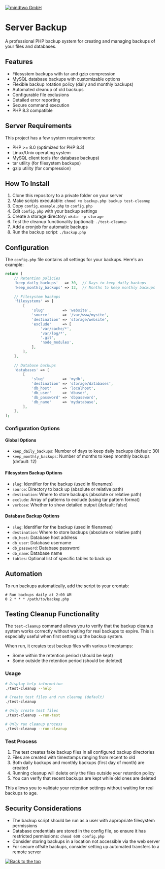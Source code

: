 [![mindtwo GmbH](https://www.mindtwo.de/downloads/doodles/github/repository-header.png)](https://www.mindtwo.de/)

# Server Backup

A professional PHP backup system for creating and managing backups of your files and databases.

## Features

- Filesystem backups with tar and gzip compression
- MySQL database backups with customizable options
- Flexible backup rotation policy (daily and monthly backups)
- Automated cleanup of old backups
- Configurable file exclusions
- Detailed error reporting
- Secure command execution
- PHP 8.3 compatible

## Server Requirements

This project has a few system requirements:

- PHP >= 8.0 (optimized for PHP 8.3)
- Linux/Unix operating system
- MySQL client tools (for database backups)
- tar utility (for filesystem backups)
- gzip utility (for compression)

## How To Install

1. Clone this repository to a private folder on your server
2. Make scripts executable: `chmod +x backup.php backup test-cleanup`
3. Copy `config.example.php` to `config.php`
4. Edit `config.php` with your backup settings
5. Create a storage directory: `mkdir -p storage`
6. Test the cleanup functionality (optional): `./test-cleanup`
7. Add a cronjob for automatic backups
8. Run the backup script: `./backup.php`

## Configuration

The `config.php` file contains all settings for your backups. Here's an example:

```php
return [
    // Retention policies
    'keep_daily_backups'   => 30,  // Days to keep daily backups
    'keep_monthly_backups' => 12,  // Months to keep monthly backups
    
    // Filesystem backups
    'filesystems' => [
        [
            'slug'        => 'website',
            'source'      => '/var/www/mysite',
            'destination' => 'storage/website',
            'exclude'     => [
                'var/cache/*',
                'var/log/*',
                '.git',
                'node_modules',
            ],
        ],
    ],
    
    // Database backups
    'databases' => [
        [
            'slug'        => 'mydb',
            'destination' => 'storage/databases',
            'db_host'     => 'localhost',
            'db_user'     => 'dbuser',
            'db_password' => 'dbpassword',
            'db_name'     => 'mydatabase',
        ],
    ],
];
```

### Configuration Options

#### Global Options

- `keep_daily_backups`: Number of days to keep daily backups (default: 30)
- `keep_monthly_backups`: Number of months to keep monthly backups (default: 12)

#### Filesystem Backup Options

- `slug`: Identifier for the backup (used in filenames)
- `source`: Directory to back up (absolute or relative path)
- `destination`: Where to store backups (absolute or relative path)
- `exclude`: Array of patterns to exclude (using tar pattern format)
- `verbose`: Whether to show detailed output (default: false)

#### Database Backup Options

- `slug`: Identifier for the backup (used in filenames)
- `destination`: Where to store backups (absolute or relative path)
- `db_host`: Database host address
- `db_user`: Database username
- `db_password`: Database password
- `db_name`: Database name
- `tables`: Optional list of specific tables to back up

## Automation

To run backups automatically, add the script to your crontab:

```
# Run backups daily at 2:00 AM
0 2 * * * /path/to/backup.php
```

## Testing Cleanup Functionality

The `test-cleanup` command allows you to verify that the backup cleanup system works correctly
without waiting for real backups to expire. This is especially useful when first setting up the backup system.

When run, it creates test backup files with various timestamps:
- Some within the retention period (should be kept)
- Some outside the retention period (should be deleted)

### Usage

```bash
# Display help information
./test-cleanup --help

# Create test files and run cleanup (default)
./test-cleanup

# Only create test files
./test-cleanup --run-test

# Only run cleanup process
./test-cleanup --run-cleanup
```

### Test Process

1. The test creates fake backup files in all configured backup directories
2. Files are created with timestamps ranging from recent to old
3. Both daily backups and monthly backups (first day of month) are created
4. Running cleanup will delete only the files outside your retention policy
5. You can verify that recent backups are kept while old ones are deleted

This allows you to validate your retention settings without waiting for real backups to age.

## Security Considerations

- The backup script should be run as a user with appropriate filesystem permissions
- Database credentials are stored in the config file, so ensure it has restricted permissions: `chmod 600 config.php`
- Consider storing backups in a location not accessible via the web server
- For secure offsite backups, consider setting up automated transfers to a remote server

[![Back to the top](https://www.mindtwo.de/downloads/doodles/github/repository-footer.png)](#)